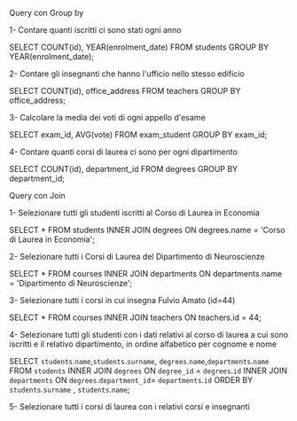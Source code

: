 Query con Group by

1- Contare quanti iscritti ci sono stati ogni anno

SELECT COUNT(id), YEAR(enrolment_date) FROM students GROUP BY YEAR(enrolment_date);

2- Contare gli insegnanti che hanno l'ufficio nello stesso edificio

SELECT COUNT(id), office_address FROM teachers GROUP BY office_address;

3- Calcolare la media dei voti di ogni appello d'esame

SELECT exam_id, AVG(vote) FROM exam_student GROUP BY exam_id;

4- Contare quanti corsi di laurea ci sono per ogni dipartimento

SELECT COUNT(id), department_id FROM degrees GROUP BY department_id;






Query con Join

1- Selezionare tutti gli studenti iscritti al Corso di Laurea in Economia

SELECT * FROM students INNER JOIN degrees ON degrees.name = 'Corso di Laurea in Economia';

2- Selezionare tutti i Corsi di Laurea del Dipartimento di Neuroscienze

SELECT * FROM courses INNER JOIN departments ON departments.name = 'Dipartimento di Neuroscienze';

3- Selezionare tutti i corsi in cui insegna Fulvio Amato (id=44)

SELECT * FROM courses INNER JOIN teachers ON teachers.id = 44;

4- Selezionare tutti gli studenti con i dati relativi al corso di laurea a cui sono iscritti e il relativo dipartimento, in ordine alfabetico per cognome e nome

SELECT `students`.`name`,`students`.`surname`, `degrees`.`name`,`departments`.`name` FROM `students` INNER JOIN `degrees` ON `degree_id` = `degrees`.`id` INNER JOIN `departments` ON `degrees`.`department_id`= `departments`.`id` ORDER BY `students`.`surname` , `students`.`name`;

5- Selezionare tutti i corsi di laurea con i relativi corsi e insegnanti
